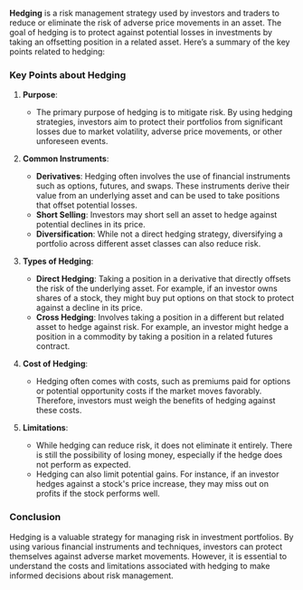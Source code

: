 **Hedging** is a risk management strategy used by investors and traders to reduce or eliminate the risk of adverse price movements in an asset. The goal of hedging is to protect against potential losses in investments by taking an offsetting position in a related asset. Here’s a summary of the key points related to hedging:

### Key Points about Hedging

1. **Purpose**:
   - The primary purpose of hedging is to mitigate risk. By using hedging strategies, investors aim to protect their portfolios from significant losses due to market volatility, adverse price movements, or other unforeseen events.

2. **Common Instruments**:
   - **Derivatives**: Hedging often involves the use of financial instruments such as options, futures, and swaps. These instruments derive their value from an underlying asset and can be used to take positions that offset potential losses.
   - **Short Selling**: Investors may short sell an asset to hedge against potential declines in its price.
   - **Diversification**: While not a direct hedging strategy, diversifying a portfolio across different asset classes can also reduce risk.

3. **Types of Hedging**:
   - **Direct Hedging**: Taking a position in a derivative that directly offsets the risk of the underlying asset. For example, if an investor owns shares of a stock, they might buy put options on that stock to protect against a decline in its price.
   - **Cross Hedging**: Involves taking a position in a different but related asset to hedge against risk. For example, an investor might hedge a position in a commodity by taking a position in a related futures contract.

4. **Cost of Hedging**:
   - Hedging often comes with costs, such as premiums paid for options or potential opportunity costs if the market moves favorably. Therefore, investors must weigh the benefits of hedging against these costs.

5. **Limitations**:
   - While hedging can reduce risk, it does not eliminate it entirely. There is still the possibility of losing money, especially if the hedge does not perform as expected.
   - Hedging can also limit potential gains. For instance, if an investor hedges against a stock's price increase, they may miss out on profits if the stock performs well.

### Conclusion

Hedging is a valuable strategy for managing risk in investment portfolios. By using various financial instruments and techniques, investors can protect themselves against adverse market movements. However, it is essential to understand the costs and limitations associated with hedging to make informed decisions about risk management. 